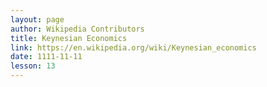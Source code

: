 ```yaml
---
layout: page
author: Wikipedia Contributors
title: Keynesian Economics
link: https://en.wikipedia.org/wiki/Keynesian_economics
date: 1111-11-11
lesson: 13
---
```

